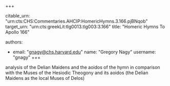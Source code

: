+++


citable_urn: "urn:cts:CHS:Commentaries.AHCIP:HomericHymns.3.166.pjBNqob"
target_urn: "urn:cts:greekLit:tlg0013.tlg003:3.166"
title: "Homeric Hymns To Apollo 166"

authors:
- email: "gnagy@chs.harvard.edu"
  name: "Gregory Nagy"
  username: "gnagy"
+++

<p>analysis of the Delian Maidens and the aoidos of the hymn in comparison with the Muses of the Hesiodic Theogony and its aoidos (the Delian Maidens as the local Muses of Delos)</p>